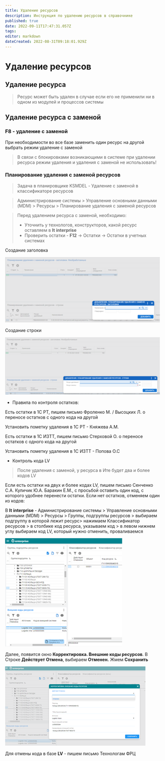 ```yaml
---
title: Удаление ресурсов
description: Инструкция по удалению ресурсов в справочнике
published: true
date: 2022-09-11T17:47:31.057Z
tags: 
editor: markdown
dateCreated: 2022-08-31T09:18:01.929Z
---
```


# Удаление ресурсов

## Удаление ресурса


>Ресурс может быть удален в случае если его не применили ни в одном из модулей и процессов системы


## Удаление ресурса с заменой

### **F8** - удаление с заменой

При необходимости во все базе заменить один ресурс на другой выбрать режим удаление с заменой


>В связи с блокировками возникающими в системе при удалении ресурса режим удаления и удаления с заменой не использовать!


### **Планирование удаления с заменой ресурсо**в

>Задача в планировщике KSMDEL - Удаление с заменой в классификаторе ресурсов

>Администрирование системы > Управление основными данными (MDM) > Ресурсы > Планирование удаления с заменой ресурсов

>Перед удалением ресурса с заменой, необходимо:
>* Уточнить у технологов, конструкторов, какой ресурс оставляем в **It** **interprise**
>* Проверить остатки - **F12** -> Остатки -> Остатки в учетных системах

Создание заголовка

![](<../../../assets/image (963).png>)

Создание строки

![](<../../../assets/image (163).png>)

* Правила по контроля остатков:

Есть остатки в 1С РТ, пишем письмо Фроленко М. / Высоцких Л. о переносе остатков с одного кода на другой

Установить пометку удаления в 1С РТ - Княжева А.М.

Есть остатки в 1С ИЗТТ, пишем письмо Стерховой О. о переносе остатков с одного кода на другой

Установить пометку удаления в 1С ИЗТТ - Попова О.С



* Контроль кода LV


>После удаления с заменой, у ресурса в Ите будет два и более кодов LV


Если есть остатки на двух и более кодах LV, пишем письмо Сенченко С.А. Куличик Ю.А. Баракин Е.М., с просьбой оставить один код, с которого удобнее перенести остатки. Если нет остатков, отменяем один из кодов:

В **It** **interprise** - Администрирование системы > Управление основными данными (MDM) > Ресурсы > Группы, подгруппы ресурсов > выбираем подгруппу в которой лежит ресурс> нажимаем Классификатор ресурсов > в столбике код ресурса, указываем код > в левом нижнем углу выбираем код LV, который нужно отменить, проваливаемся

![](<../../../assets/image (355).png>)

Далее, появится окно **Корректировка. Внешние коды ресурсов**. В Строке **Действует Отмена**, выбираем **Отменен.** Жмем **Сохранить**

![](<../../../assets/image (667).png>)

Для отмены кода в базе **LV** - пишем письмо Технологам ФРЦ
